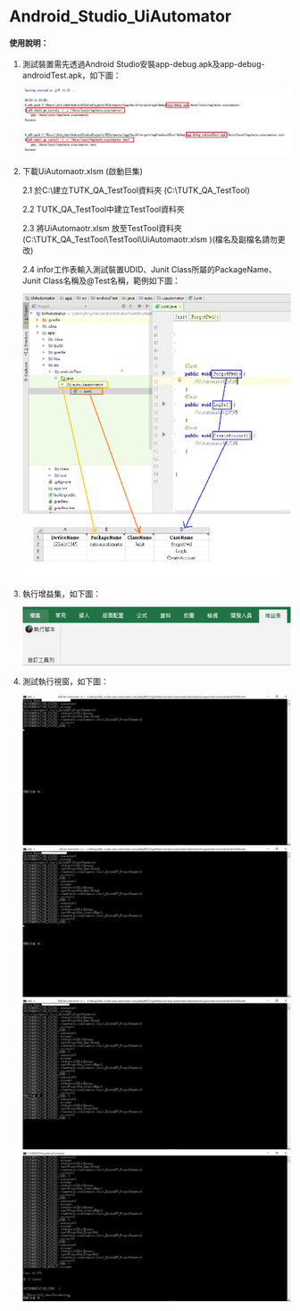 # Android_Studio_UiAutomator
#### 使用說明：
1. 測試裝置需先透過Android Studio安裝app-debug.apk及app-debug-androidTest.apk，如下圖：

   ![image](https://github.com/Gilleschen/Android_Studio_UiAutomator/blob/master/Picture/install_apk.png)

2. 下載UiAutomaotr.xlsm (啟動巨集)

    2.1 於C:\建立TUTK_QA_TestTool資料夾 (C:\TUTK_QA_TestTool)
    
    2.2 TUTK_QA_TestTool中建立TestTool資料夾
    
    2.3 將UiAutomaotr.xlsm 放至TestTool資料夾 (C:\TUTK_QA_TestTool\TestTool\UiAutomaotr.xlsm )(檔名及副檔名請勿更改)
    
    2.4 infor工作表輸入測試裝置UDID、Junit Class所屬的PackageName、Junit Class名稱及@Test名稱，範例如下圖：
    
    ![image](https://github.com/Gilleschen/Android_Studio_UiAutomator/blob/master/Picture/%E8%A1%A8%E6%A0%BC%E8%AA%AA%E6%98%8E.png)

3. 執行增益集，如下圖：

    ![image](https://github.com/Gilleschen/Android_Studio_UiAutomator/blob/master/Picture/%E5%A2%9E%E7%9B%8A%E9%9B%86.PNG)

4. 測試執行視窗，如下圖：

    ![image](https://github.com/Gilleschen/Android_Studio_UiAutomator/blob/master/Picture/1.png)
    ![image](https://github.com/Gilleschen/Android_Studio_UiAutomator/blob/master/Picture/2.png)
    ![image](https://github.com/Gilleschen/Android_Studio_UiAutomator/blob/master/Picture/3.png)
    ![image](https://github.com/Gilleschen/Android_Studio_UiAutomator/blob/master/Picture/4.png)
